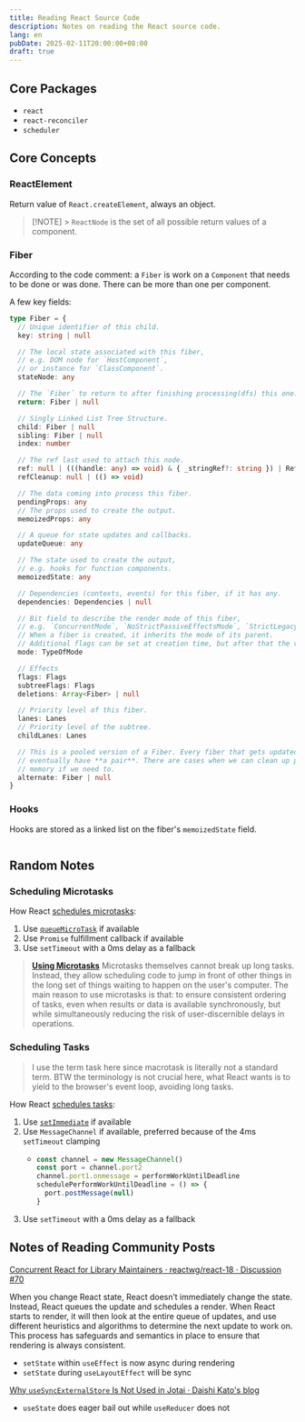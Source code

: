 ```yaml
---
title: Reading React Source Code
description: Notes on reading the React source code.
lang: en
pubDate: 2025-02-11T20:00:00+08:00
draft: true
---
```


## Core Packages

- `react`
- `react-reconciler`
- `scheduler`

## Core Concepts

### ReactElement

Return value of `React.createElement`, always an object.

> [!NOTE] > `ReactNode` is the set of all possible return values of a component.

### Fiber

According to the code comment: a `Fiber` is work on a `Component` that needs to be done or was done. There can be more than one per component.

A few key fields:

```ts
type Fiber = {
  // Unique identifier of this child.
  key: string | null

  // The local state associated with this fiber,
  // e.g. DOM node for `HostComponent`,
  // or instance for `ClassComponent`.
  stateNode: any

  // The `Fiber` to return to after finishing processing(dfs) this one.
  return: Fiber | null

  // Singly Linked List Tree Structure.
  child: Fiber | null
  sibling: Fiber | null
  index: number

  // The ref last used to attach this node.
  ref: null | (((handle: any) => void) & { _stringRef?: string }) | RefObject
  refCleanup: null | (() => void)

  // The data coming into process this fiber.
  pendingProps: any
  // The props used to create the output.
  memoizedProps: any

  // A queue for state updates and callbacks.
  updateQueue: any

  // The state used to create the output,
  // e.g. hooks for function components.
  memoizedState: any

  // Dependencies (contexts, events) for this fiber, if it has any.
  dependencies: Dependencies | null

  // Bit field to describe the render mode of this fiber,
  // e.g. `ConcurrentMode`, `NoStrictPassiveEffectsMode`, `StrictLegacyMode`.
  // When a fiber is created, it inherits the mode of its parent.
  // Additional flags can be set at creation time, but after that the value should remain unchanged throughout the fiber's lifetime.
  mode: TypeOfMode

  // Effects
  flags: Flags
  subtreeFlags: Flags
  deletions: Array<Fiber> | null

  // Priority level of this fiber.
  lanes: Lanes
  // Priority level of the subtree.
  childLanes: Lanes

  // This is a pooled version of a Fiber. Every fiber that gets updated will
  // eventually have **a pair**. There are cases when we can clean up pairs to save
  // memory if we need to.
  alternate: Fiber | null
}
```

### Hooks

Hooks are stored as a linked list on the fiber's `memoizedState` field.

```ts

```

## Random Notes

### Scheduling Microtasks

How React [schedules microtasks](https://github.com/facebook/react/blob/192555bb0ed88db30f91c58651c421f178f90384/packages/react-dom-bindings/src/client/ReactFiberConfigDOM.js#L696):

1. Use [`queueMicroTask`](https://developer.mozilla.org/en-US/docs/Web/API/Window/queueMicrotask) if available
2. Use `Promise` fulfillment callback if available
3. Use `setTimeout` with a 0ms delay as a fallback

> [**Using Microtasks**](https://developer.mozilla.org/en-US/docs/Web/API/HTML_DOM_API/Microtask_guide#using_microtasks)
> Microtasks themselves cannot break up long tasks. Instead, they allow scheduling code to jump in front of other things in the long set of things waiting to happen on the user's computer.
> The main reason to use microtasks is that: to ensure consistent ordering of tasks, even when results or data is available synchronously, but while simultaneously reducing the risk of user-discernible delays in operations.

### Scheduling Tasks

> I use the term task here since macrotask is literally not a standard term. BTW the terminology is not crucial here, what React wants is to yield to the browser's event loop, avoiding long tasks.

How React [schedules tasks](https://github.com/facebook/react/blob/192555bb0ed88db30f91c58651c421f178f90384/packages/scheduler/src/forks/Scheduler.js#L516):

1. Use [`setImmediate`](https://developer.mozilla.org/en-US/docs/Web/API/Window/setImmediate) if available
2. Use `MessageChannel` if available, preferred because of the 4ms `setTimeout` clamping
   - ```ts
     const channel = new MessageChannel()
     const port = channel.port2
     channel.port1.onmessage = performWorkUntilDeadline
     schedulePerformWorkUntilDeadline = () => {
       port.postMessage(null)
     }
     ```
3. Use `setTimeout` with a 0ms delay as a fallback

## Notes of Reading Community Posts

[Concurrent React for Library Maintainers · reactwg/react-18 · Discussion #70](https://github.com/reactwg/react-18/discussions/70)

When you change React state, React doesn’t immediately change the state. Instead, React queues the update and schedules a render. When React starts to render, it will then look at the entire queue of updates, and use different heuristics and algorithms to determine the next update to work on. This process has safeguards and semantics in place to ensure that rendering is always consistent.

- `setState` within `useEffect` is now async during rendering
- `setState` during `useLayoutEffect` will be sync

[Why `useSyncExternalStore` Is Not Used in Jotai · Daishi Kato's blog](https://blog.axlight.com/posts/why-use-sync-external-store-is-not-used-in-jotai/)

- `useState` does eager bail out while `useReducer` does not
